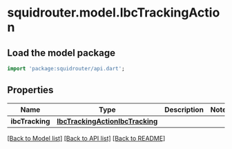 # squidrouter.model.IbcTrackingAction

## Load the model package
```dart
import 'package:squidrouter/api.dart';
```

## Properties
Name | Type | Description | Notes
------------ | ------------- | ------------- | -------------
**ibcTracking** | [**IbcTrackingActionIbcTracking**](IbcTrackingActionIbcTracking.md) |  | 

[[Back to Model list]](../README.md#documentation-for-models) [[Back to API list]](../README.md#documentation-for-api-endpoints) [[Back to README]](../README.md)


